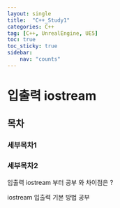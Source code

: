 ```yaml
---
layout: single
title:  "C++_Study1"
categories: C++
tag: [C++, UnrealEngine, UE5]
toc: true
toc_sticky: true
sidebar:
    nav: "counts"
---
```

# 입출력 iostream
## 목차
### 세부목차1
### 세부목차2

입출력 iostream 부터 공부
<cstdio>와 차이점은 ?

iostream 입출력 기본 방법 공부
<script src="https://gist.github.com/silverlnng/e028789d021b8f9589370013a6f5d5a8.js"></script>